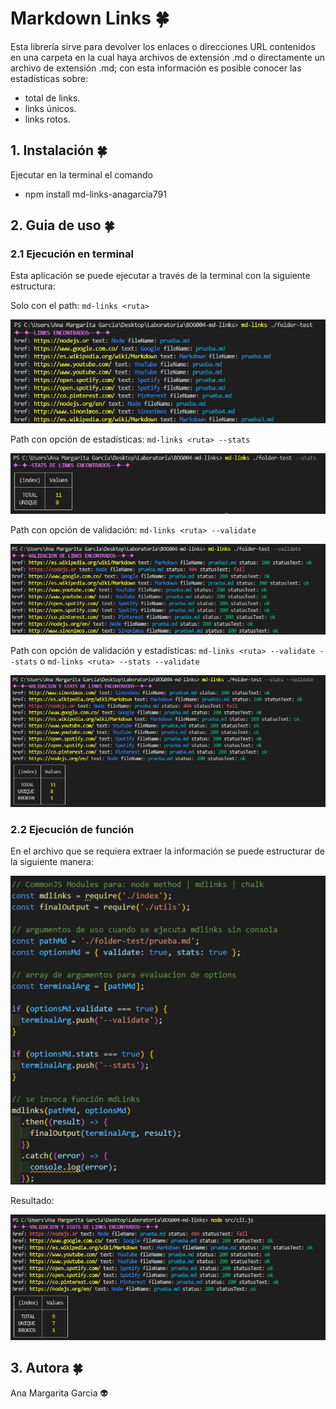 # Markdown Links &#127808;

Esta librería sirve para devolver los enlaces o direcciones URL contenidos en una carpeta en la cual haya archivos de extensión .md o directamente un archivo de extensión .md; con esta información es posible conocer las estadísticas sobre: 

- total de links.
- links únicos. 
- links rotos.


## 1. Instalación &#127808;

Ejecutar en la terminal el comando

- npm  install md-links-anagarcia791

## 2. Guia de uso &#127808;

### 2.1 Ejecución en terminal

Esta aplicación se puede ejecutar a través de la terminal con la siguiente estructura:

Solo con el path: `md-links <ruta>` 

![just-path](./assets/images/just-path.PNG)

Path con opción de estadísticas: `md-links <ruta> --stats`

![path-stats](./assets/images/path-stats.PNG)

Path con opción de validación: `md-links <ruta> --validate`

![validated-path](./assets/images/validated-path.PNG)

Path con opción de validación y estadísticas: `md-links <ruta> --validate --stats` o `md-links <ruta> --stats --validate`

![path-validated-stats](./assets/images/path-validated-stats.PNG)

### 2.2 Ejecución de función

En el archivo que se requiera extraer la información se puede estructurar de la siguiente manera:

![f-mdl](./assets/images/function-mdl.PNG)

Resultado: 

![mdl-result](./assets/images/mdl-result.PNG)

## 3. Autora &#127808;

Ana Margarita Garcia &#128125;